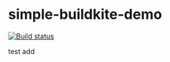 # simple-buildkite-demo
[![Build status](https://badge.buildkite.com/3eaecf5dc235bf24a510cbbfb9e9d1ca7bb885d434d7786642.svg)](https://buildkite.com/test-816/test)


test add
